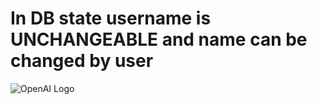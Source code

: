 # In DB state username is UNCHANGEABLE and name can be changed by user
![OpenAI Logo](https://avatars.githubusercontent.com/u/162376346?v=4)

